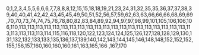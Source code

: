 0,1,2,3,4,5,5,6,6,6,7,7,8,8,8,12,15,15,18,18,19,21,23,24,31,32,35,35,36,37,37,38,39,40,40,41,42,42,43,45,45,49,50,51,52,56,57,59,62,63,63,66,66,66,68,69,69,70,70,73,74,74,75,76,78,80,82,83,84,89,92,94,97,97,98,99,101,105,106,106,106,110,113,113,113,113,113,113,113,113,113,113,113,113,113,113,113,113,113,113,113,113,113,113,113,113,113,114,115,116,118,120,122,123,124,124,125,126,127,128,128,129,130,131,132,132,133,133,135,136,137,139,140,142,143,144,145,146,148,148,152,152,152,155,156,157,160,160,160,160,161,163,165,166
,167,170